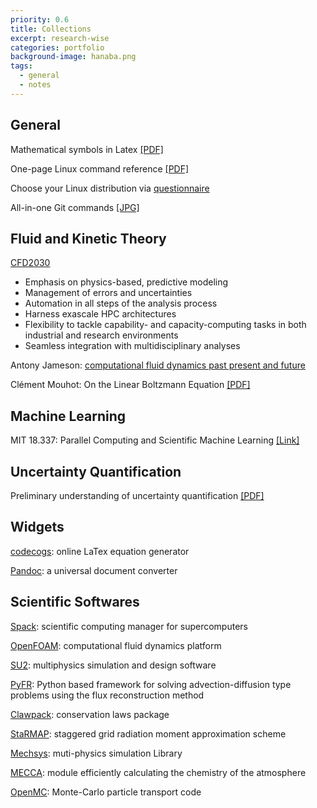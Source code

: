```yaml
---
priority: 0.6
title: Collections
excerpt: research-wise
categories: portfolio
background-image: hanaba.png
tags:
  - general
  - notes
---
```


## General

Mathematical symbols in Latex [[PDF]](https://tbxiao.github.io/documents//latex-math.pdf)

One-page Linux command reference [[PDF]](https://files.fosswire.com/2007/08/fwunixref.pdf)

Choose your Linux distribution via [questionnaire](https://distrochooser.de/en/)

All-in-one Git commands [[JPG]](https://tbxiao.github.io/img//git.jpg)

## Fluid and Kinetic Theory

[CFD2030](http://www.cfd2030.com/index.html)

- Emphasis on physics-based, predictive modeling 
- Management of errors and uncertainties
- Automation in all steps of the analysis process
- Harness exascale HPC architectures
- Flexibility to tackle capability- and capacity-computing tasks in both industrial and research environments
- Seamless integration with multidisciplinary analyses

Antony Jameson: [computational fluid dynamics past present and future](https://tbxiao.github.io/documents//jameson-cfd.pdf)

Clément Mouhot: On the Linear Boltzmann Equation [[PDF]](https://cmouhot.files.wordpress.com/2010/01/chapter4.pdf)

## Machine Learning

MIT 18.337: Parallel Computing and Scientific Machine Learning [[Link]](https://mitmath.github.io/18337/)

## Uncertainty Quantification

Preliminary understanding of uncertainty quantification [[PDF]](https://tbxiao.github.io/documents//understand-uq.pdf)

## Widgets

[codecogs](https://www.codecogs.com/latex/eqneditor.php): online LaTex equation generator

[Pandoc](https://pandoc.org/index.html): a universal document converter

## Scientific Softwares

[Spack](https://spack.io/): scientific computing manager for supercomputers

[OpenFOAM](https://openfoam.org/): computational fluid dynamics platform

[SU2](https://su2code.github.io/): multiphysics simulation and design software

[PyFR](http://www.pyfr.org/): Python based framework for solving advection-diffusion type problems using the flux reconstruction method

[Clawpack](https://www.clawpack.org/): conservation laws package

[StaRMAP](https://www.math.temple.edu/~seibold/research/starmap/): staggered grid radiation moment approximation scheme

[Mechsys](http://mechsys.nongnu.org): muti-physics simulation Library

[MECCA](http://www.rolf-sander.net/messy/mecca/): module efficiently calculating the chemistry of the atmosphere

[OpenMC](http://web.mit.edu/smharper/www/): Monte-Carlo particle transport code
